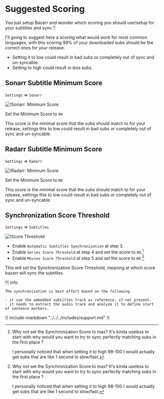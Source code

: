 # Suggested Scoring

You just setup Bazarr and wonder which scoring you should use/setup for your subtitles and sync ?

I'll going to suggest here a scoring what would work for most common languages, with this scoring 99% of your downloaded subs should be the correct ones for your release.

- Setting it to low could result in bad subs or completely out of sync and un-syncable.
- Setting to high could result in less subs.

## Sonarr Subtitle Minimum Score

`Settings` => `Sonarr`

![!Sonarr: Minimum Score](images/settings-sonarr-options-minimum-score.png)

Set the Minimum Score to `90`

This score is the minimal score that the subs should match to for your release, settings this to low could result in bad subs or completely out of sync and un-syncable.

## Radarr Subtitle Minimum Score

`Settings` => `Radarr`

![!Radarr: Minimum Score](images/settings-radarr-options-minimum-score.png)

Set the Minimum Score to `80`

This score is the minimal score that the subs should match to for your release, settings this to low could result in bad subs or completely out of sync and un-syncable.

## Synchronization Score Threshold

`Settings` => `Subtitles`

![!Score Threshold](images/settings-subtitles-sync-score.png)

- Enable `Automatic Subtitles Synchronization` at step 3.
- Enable `Series Score Threshold` at step 4 and set the score to `96`.[^1]
- Enable `Movies Score Threshold` at step 5 and set the score to `86`.[^1]

This will set the Synchronization Score Threshold, meaning at which score bazarr will sync the subtitles.

!!! info

    The synchronization is best effort based on the following.

    - it use the embedded subtitles track as reference, if not present.
    - it needs to extract the audio track and analyze it to define start of sentence markers.

[^1]:
    Why not set the Synchronization Score to max?
    It's kinda useless to start with why would you want to try to sync perfectly matching subs in the first place ?

    I personally noticed that when setting it to high 98-100 I would actually get subs that are like 1 second to slow/fast.

{! include-markdown "../../../includes/support.md" !}
